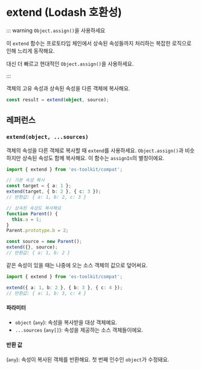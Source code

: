 # extend (Lodash 호환성)

::: warning `Object.assign()`을 사용하세요

이 `extend` 함수는 프로토타입 체인에서 상속된 속성들까지 처리하는 복잡한 로직으로 인해 느리게 동작해요.

대신 더 빠르고 현대적인 `Object.assign()`을 사용하세요.

:::

객체의 고유 속성과 상속된 속성을 다른 객체에 복사해요.

```typescript
const result = extend(object, source);
```

## 레퍼런스

### `extend(object, ...sources)`

객체의 속성을 다른 객체로 복사할 때 `extend`를 사용하세요. `Object.assign()`과 비슷하지만 상속된 속성도 함께 복사해요. 이 함수는 `assignIn`의 별칭이에요.

```typescript
import { extend } from 'es-toolkit/compat';

// 기본 속성 복사
const target = { a: 1 };
extend(target, { b: 2 }, { c: 3 });
// 반환값: { a: 1, b: 2, c: 3 }

// 상속된 속성도 복사해요
function Parent() {
  this.a = 1;
}
Parent.prototype.b = 2;

const source = new Parent();
extend({}, source);
// 반환값: { a: 1, b: 2 }
```

같은 속성이 있을 때는 나중에 오는 소스 객체의 값으로 덮어써요.

```typescript
import { extend } from 'es-toolkit/compat';

extend({ a: 1, b: 2 }, { b: 3 }, { c: 4 });
// 반환값: { a: 1, b: 3, c: 4 }
```

#### 파라미터

- `object` (`any`): 속성을 복사받을 대상 객체예요.
- `...sources` (`any[]`): 속성을 제공하는 소스 객체들이에요.

#### 반환 값

(`any`): 속성이 복사된 객체를 반환해요. 첫 번째 인수인 `object`가 수정돼요.
